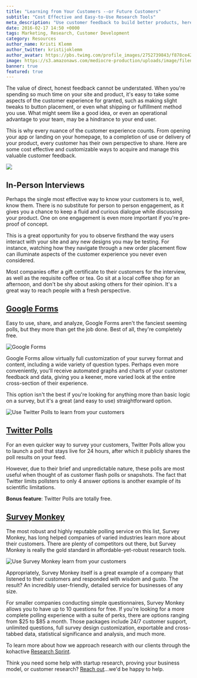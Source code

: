 ```yaml
---
title: "Learning from Your Customers --or Future Customers"
subtitle: "Cost Effective and Easy-to-Use Research Tools"
meta_description: "Use customer feedback to build better products, here are some cost-effective and easy-to-use tips"
date: 2016-02-17 14:50 +0000
tags: Marketing, Research, Customer Development
category: Resources
author_name: Kristi Klemm
author_twitter: kristijoklemm
author_avatar: https://pbs.twimg.com/profile_images/2752739843/f878ce42bbeb25aec4c29e24240ae98d.png
image: https://s3.amazonaws.com/mediocre-production/uploads/image/filename/42/people-apple-iphone-writing.jpg
banner: true
featured: true
---
```


The value of direct, honest feedback cannot be understated. When you're spending so much time on your site and product, it's easy to take some aspects of the customer experience for granted, such as making slight tweaks to button placement, or even what shipping or fulfillment method you use. What might seem like a good idea, or even an operational advantage to your team, may be a hindrance to your end user. 

This is why every nuance of the customer experience counts. From opening your app or landing on your homepage, to a completion of use or delivery of your product, every customer has their own perspective to share. Here are some cost effective and customizable ways to acquire and manage this valuable customer feedback.

<div><img src="https://resizer.kohactive.com/1200/700/fill/https://s3.amazonaws.com/mediocre-production/uploads/image/filename/43/desk-office-hero-workspace.jpg" /></div>

## In-Person Interviews
Perhaps the single most effective way to know your customers is to, well, know them. There is no substitute for person to person engagement, as it gives you a chance to keep a fluid and curious dialogue while discussing your product. One on one engagement is even more important if you're pre-proof of concept.

This is a great opportunity for you to observe firsthand the way users interact with your site and any new designs you may be testing. For instance, watching how they navigate through a new order placement flow can illuminate aspects of the customer experience you never even considered. 

Most companies offer a gift certificate to their customers for the interview, as well as the requisite coffee or tea. Go sit at a local coffee shop for an afternoon, and don't be shy about asking others for their opinion. It's a great way to reach people with a fresh perspective.

## <a href="https://docs.google.com/forms/" target="_blank">Google Forms</a>
Easy to use, share, and analyze, Google Forms aren't the fanciest seeming polls, but they more than get the job done. Best of all, they're completely free. 

![Google Forms](https://www.google.com/forms/about/images/en/organized-analyzed_2x.png)

Google Forms allow virtually full customization of your survey format and content, including a wide variety of question types. Perhaps even more conveniently, you'll receive automated graphs and charts of your customer feedback and data, giving you a keener, more varied look at the entire cross-section of their experience. 

This option isn't the best if you're looking for anything more than basic logic on a survey, but it's a great (and easy to use) straightforward option.

![Use Twitter Polls to learn from your customers](https://resizer.kohactive.com/nil/nil/fill/http://1u88jj3r4db2x4txp44yqfj1.wpengine.netdna-cdn.com/wp-content/uploads/2015/09/Screen-Shot-2015-09-24-at-1.04.00-PM.png)

## <a href="https://blog.twitter.com/2015/introducing-twitter-polls" target="_blank">Twitter Polls</a>
For an even quicker way to survey your customers, Twitter Polls allow you to launch a poll that stays live for 24 hours, after which it publicly shares the poll results on your feed. 

However, due to their brief and unpredictable nature, these polls are most useful when thought of as customer flash polls or snapshots. The fact that Twitter limits pollsters to only 4 answer options is another example of its scientific limitations. 

**Bonus feature**: Twitter Polls are totally free. 

## <a href="https://www.surveymonkey.com" target="_blank">Survey Monkey</a>
The most robust and highly reputable polling service on this list, Survey Monkey, has long helped companies of varied industries learn more about their customers. There are plenty of competitors out there, but Survey Monkey is really the gold standard in affordable-yet-robust research tools.

![Use Survey Monkey learn from your customers](https://resizer.kohactive.com/1000/500/fill/https://s3.amazonaws.com/mediocre-production/uploads/image/filename/44/sm_logo_stacked_standard.jpg)

Appropriately, Survey Monkey itself is a great example of a company that listened to their customers and responded with wisdom and gusto. The result? An incredibly user-friendly, detailed service for businesses of any size. 

For smaller companies conducting simple questionnaires, Survey Monkey allows you to have up to 10 questions for free. If you're looking for a more complete polling experience with a suite of perks, there are options ranging from $25 to $85 a month. Those packages include 24/7 customer support, unlimited questions, full survey design customization, exportable and cross-tabbed data, statistical significance and analysis, and much more. 

To learn more about how we approach research with our clients through the kohactive [Research Sprint](https://www.kohactive.com/startups/research-sprint).

Think you need some help with startup research, proving your business model, or customer research? <a data-toggle="modal" data-planner-button="true" data-planner-source="blog-post-cost-effective-research-tools" href="#modal-project-planner">Reach out</a>...we'd be happy to help.
